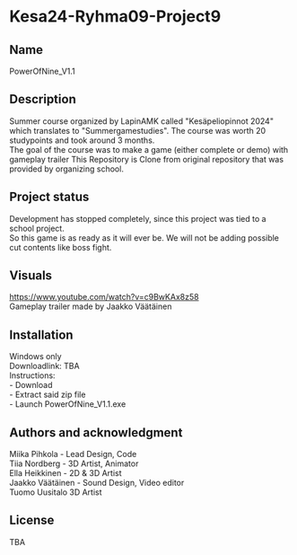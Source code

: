 # Kesa24-Ryhma09-Project9



## Name
PowerOfNine_V1.1

## Description
Summer course organized by LapinAMK called "Kesäpeliopinnot 2024" which translates to "Summergamestudies". The course was worth 20 studypoints and took around 3 months.<br>
The goal of the course was to make a game (either complete or demo) with gameplay trailer
This Repository is Clone from original repository that was provided by organizing school.

## Project status
Development has stopped completely, since this project was tied to a school project.<br>
So this game is as ready as it will ever be. We will not be adding possible cut contents like boss fight.

## Visuals
https://www.youtube.com/watch?v=c9BwKAx8z58 <br>
Gameplay trailer made by Jaakko Väätäinen

## Installation
Windows only<br>
Downloadlink: TBA<br>
Instructions:<br>
    - Download<br>
    - Extract said zip file<br>
    - Launch PowerOfNine_V1.1.exe

## Authors and acknowledgment
Miika Pihkola - Lead Design, Code<br>
Tiia Nordberg - 3D Artist, Animator<br>
Ella Heikkinen - 2D & 3D Artist<br>
Jaakko Väätäinen - Sound Design, Video editor<br>
Tuomo Uusitalo 3D Artist<br>

## License
TBA
